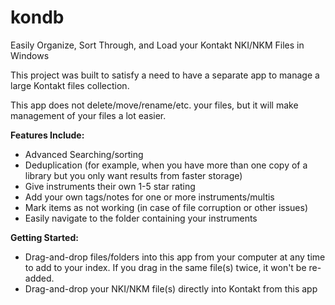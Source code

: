 # kondb
Easily Organize, Sort Through, and Load your Kontakt NKI/NKM Files in Windows

This project was built to satisfy a need to have a separate app to manage a large Kontakt files collection.

This app does not delete/move/rename/etc. your files, but it will make management of your files a lot easier.


<b>Features Include:</b>
- Advanced Searching/sorting
- Deduplication (for example, when you have more than one copy of a library but you only want results from faster storage)
- Give instruments their own 1-5 star rating
- Add your own tags/notes for one or more instruments/multis
- Mark items as not working (in case of file corruption or other issues)
- Easily navigate to the folder containing your instruments


<b>Getting Started:</b>
- Drag-and-drop files/folders into this app from your computer at any time to add to your index.  If you drag in the same file(s) twice, it won't be re-added.
- Drag-and-drop your NKI/NKM file(s) directly into Kontakt from this app
